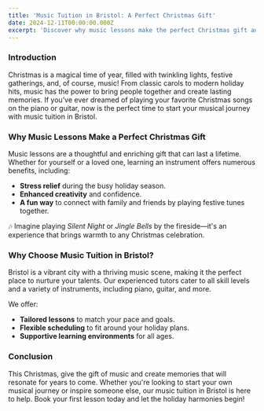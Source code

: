 ```yaml
---
title: 'Music Tuition in Bristol: A Perfect Christmas Gift'
date: 2024-12-11T00:00:00.000Z
excerpt: 'Discover why music lessons make the perfect Christmas gift and how music tuition in Bristol can help you or your loved ones start a magical musical journey.'
---
```


### Introduction

Christmas is a magical time of year, filled with twinkling lights, festive gatherings, and, of course, music! From classic carols to modern holiday hits, music has the power to bring people together and create lasting memories. If you’ve ever dreamed of playing your favorite Christmas songs on the piano or guitar, now is the perfect time to start your musical journey with music tuition in Bristol.

### Why Music Lessons Make a Perfect Christmas Gift

Music lessons are a thoughtful and enriching gift that can last a lifetime. Whether for yourself or a loved one, learning an instrument offers numerous benefits, including:

- **Stress relief** during the busy holiday season.
- **Enhanced creativity** and confidence.
- **A fun way** to connect with family and friends by playing festive tunes together.

🎶 Imagine playing _Silent Night_ or _Jingle Bells_ by the fireside—it's an experience that brings warmth to any Christmas celebration.

### Why Choose Music Tuition in Bristol?

Bristol is a vibrant city with a thriving music scene, making it the perfect place to nurture your talents. Our experienced tutors cater to all skill levels and a variety of instruments, including piano, guitar, and more.

We offer:

- **Tailored lessons** to match your pace and goals.
- **Flexible scheduling** to fit around your holiday plans.
- **Supportive learning environments** for all ages.

### Conclusion

This Christmas, give the gift of music and create memories that will resonate for years to come. Whether you're looking to start your own musical journey or inspire someone else, our music tuition in Bristol is here to help. Book your first lesson today and let the holiday harmonies begin!

